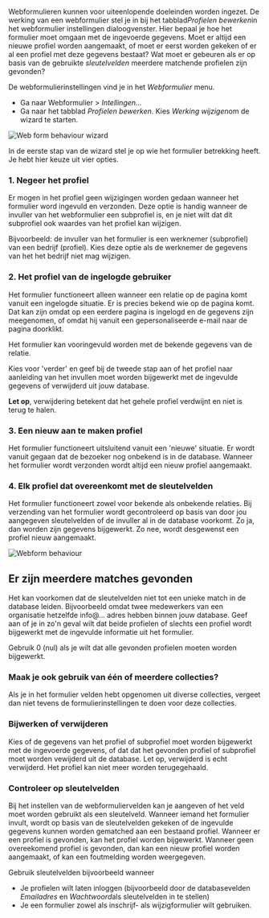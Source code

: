 Webformulieren kunnen voor uiteenlopende doeleinden worden ingezet. De
werking van een webformulier stel je in bij het tabblad*Profielen
bewerken*in het webformulier instellingen dialoogvenster. Hier bepaal je
hoe het formulier moet omgaan met de ingevoerde gegevens. Moet er altijd
een nieuwe profiel worden aangemaakt, of moet er eerst worden gekeken of
er al een profiel met deze gegevens bestaat? Wat moet er gebeuren als er
op basis van de gebruikte *sleutelvelden* meerdere matchende profielen
zijn gevonden?

De webformulierinstellingen vind je in het *Webformulier* menu.

-   Ga naar Webformulier \> *Intellingen...*
-   Ga naar het tabblad *Profielen bewerken*. Kies *Werking wijzigen*om
    de wizard te starten.

![Web form behaviour wizard](webformbehaviour.png)

In de eerste stap van de wizard stel je op wie het formulier betrekking
heeft. Je hebt hier keuze uit vier opties.

### 1. Negeer het profiel

Er mogen in het profiel geen wijzigingen worden gedaan wanneer het
formulier word ingevuld en verzonden. Deze optie is handig wanneer de
invuller van het webformulier een subprofiel is, en je niet wilt dat dit
subprofiel ook waardes van het profiel kan wijzigen.

Bijvoorbeeld: de invuller van het formulier is een werknemer
(subprofiel) van een bedrijf (profiel). Kies deze optie als de werknemer
de gegevens van het het bedrijf niet mag wijzigen.

### 2. Het profiel van de ingelogde gebruiker

Het formulier functioneert alleen wanneer een relatie op de pagina komt
vanuit een ingelogde situatie. Er is precies bekend wie op de pagina
komt. Dat kan zijn omdat op een eerdere pagina is ingelogd en de
gegevens zijn meegenomen, of omdat hij vanuit een gepersonaliseerde
e-mail naar de pagina doorklikt.

Het formulier kan vooringevuld worden met de bekende gegevens van de
relatie.

Kies voor 'verder' en geef bij de tweede stap aan of het profiel naar
aanleiding van het invullen moet worden bijgewerkt met de ingevulde
gegevens of verwijderd uit jouw database.

**Let op**, verwijdering betekent dat het gehele profiel verdwijnt en
niet is terug te halen.

### 3. Een nieuw aan te maken profiel

Het formulier functioneert uitsluitend vanuit een 'nieuwe' situatie. Er
wordt vanuit gegaan dat de bezoeker nog onbekend is in de database.
Wanneer het formulier wordt verzonden wordt altijd een nieuw profiel
aangemaakt.

### 4. Elk profiel dat overeenkomt met de sleutelvelden

Het formulier functioneert zowel voor bekende als onbekende relaties.
Bij verzending van het formulier wordt gecontroleerd op basis van door
jou aangegeven sleutelvelden of de invuller al in de database voorkomt.
Zo ja, dan worden zijn gegevens bijgewerkt. Zo nee, wordt desgewenst een
profiel nieuw aangemaakt.

![Webform behaviour](behaviour2.png)

Er zijn meerdere matches gevonden
---------------------------------

Het kan voorkomen dat de sleutelvelden niet tot een unieke match in de
database leiden. Bijvoorbeeld omdat twee medewerkers van een organisatie
hetzelfde info@... adres hebben binnen jouw database. Geef aan of je in
zo'n geval wilt dat beide profielen of slechts een profiel wordt
bijgewerkt met de ingevulde informatie uit het formulier.

Gebruik 0 (nul) als je wilt dat alle gevonden profielen moeten worden
bijgewerkt.

### **Maak je ook gebruik van één of meerdere collecties?**

Als je in het formulier velden hebt opgenomen uit diverse collecties,
vergeet dan niet tevens de formulierinstellingen te doen voor deze
collecties.

### Bijwerken of verwijderen

Kies of de gegevens van het profiel of subprofiel moet worden bijgewerkt
met de ingevoerde gegevens, of dat dat het gevonden profiel of
subprofiel moet worden vewijderd uit de database. Let op, verwijderd is
echt verwijderd. Het profiel kan niet meer worden terugegehaald.

### Controleer op sleutelvelden

Bij het instellen van de webformuliervelden kan je aangeven of het veld
moet worden gebruikt als een sleutelveld. Wanneer iemand het formulier
invult, wordt op basis van de sleutelvelden gekeken of de ingevulde
gegevens kunnen worden gematched aan een bestaand profiel. Wanneer er
een profiel is gevonden, kan het profiel worden bijgewerkt. Wanneer geen
overeekomend profiel is gevonden, dan kan een nieuw profiel worden
aangemaakt, of kan een foutmelding worden weergegeven.

Gebruik sleutelvelden bijvoorbeeld wanneer

-   Je profielen wilt laten inloggen (bijvoorbeeld door de
    databasevelden *Emailadres* en *Wachtwoord*als sleutelvelden in te
    stellen)
-   Je een formulier zowel als inschrijf- als wijzigformulier wilt
    gebruiken.

